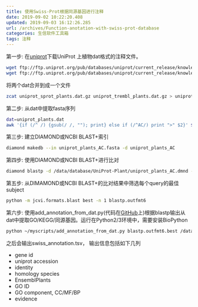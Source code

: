 ```yaml
---
title: 使用Swiss-Prot根据同源基因进行注释
date: 2019-09-02 10:22:20.408
updated: 2019-09-03 16:12:26.285
url: /archives/Function-anotation-with-swiss-prot-database
categories: 生信软件工具箱
tags: 注释
---
```


第一步: 在[uniprot](ftp://ftp.uniprot.org/pub/databases/uniprot/current_release/knowledgebase/taxonomic_divisions/)下载UniProt 上植物dat格式的注释文件。

```bash
wget ftp://ftp.uniprot.org/pub/databases/uniprot/current_release/knowledgebase/taxonomic_divisions/uniprot_sprot_plants.dat.gz
wget ftp://ftp.uniprot.org/pub/databases/uniprot/current_release/knowledgebase/taxonomic_divisions/uniprot_trembl_plants.dat.gz
```

将两个dat合并到成一个文件

```bash
zcat uniprot_sprot_plants.dat.gz uniprot_trembl_plants.dat.gz > uniprot_plants.dat
```

第二步: 从dat中提取fasta序列

```bash
dat=uniprot_plants.dat
awk '{if (/^ /) {gsub(/ /, ""); print} else if (/^AC/) print ">" $2}' $1 > ${1%%.dat}_AC.fasta
```

第三步: 建立DIAMOND或NCBI BLAST+索引

```bash
diamond makedb --in uniprot_plants_AC.fasta -d uniprot_plants_AC
```

第四步: 使用DIAMOND或NCBI BLAST+进行比对

```bash
diamond blastp -d /data/database/UniProt-Plant/uniprot_plants_AC.dmnd -q proteins.fasta --evalue 1e-5 > blastp.outfmt6
```

第五步: 从DIMAMOND或NCBI BLAST+的比对结果中筛选每个query的最佳subject

```bash
python -m jcvi.formats.blast best -n 1 blastp.outfmt6
```

第六步: 使用add_annotation_from_dat.py(代码在[GitHub](https://github.com/xuzhougeng/myscripts)上)根据blastp输出从dat中提取GO/KEGG/同源基因。运行在Python2/3环境中，需要安装BioPython

```bash
python ~/myscripts/add_annotation_from_dat.py blastp.outfmt6.best /data/database/UniProt-Plant/uniprot_plants.dat
```

之后会输出swiss_annotation.tsv， 输出信息包括如下几列

- gene id
- uniprot accession
- identity
- homology species
- EnsemblPlants
- GO ID
- GO component, CC/MF/BP
- evidence

